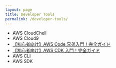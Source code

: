 ```yaml
---
layout: page
title: Developer Tools
permalink: /developer-tools/
---
```


- AWS CloudChell
- AWS Cloud9
- <a href="./codexx-overview/index.html" target="_blank">【初心者向け】AWS Code 兄弟入門！完全ガイド</a>
- <a href="./cdk-overview/index.html" target="_blank">【初心者向け】AWS CDK 入門！完全ガイド</a>
- AWS CLI
- AWS SDK
